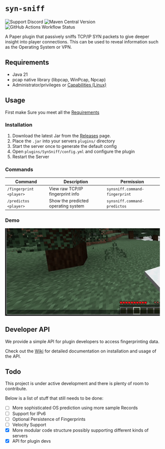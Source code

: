 
# `syn-sniff`
![Support Discord](https://img.shields.io/discord/850134191232647229?style=flat&label=Support%20Discord&color=%237289da&link=https%3A%2F%2Fdiscord.gg%2FAUK3HkFWQ9)
![Maven Central Version](https://img.shields.io/maven-central/v/io.github.duckulus/syn-sniff?link=https%3A%2F%2Fcentral.sonatype.com%2Fartifact%2Fio.github.duckulus%2Fsyn-sniff%2Foverview)
![GitHub Actions Workflow Status](https://img.shields.io/github/actions/workflow/status/Duckulus/syn-sniff/build.yml)


A Paper plugin that passively sniffs TCP/IP SYN packets to give deeper insight into player connections. 
This can be used to reveal information such as the Operating System or VPN.

## Requirements
- Java 21
- pcap native library (libpcap, WinPcap, Npcap)
- Administrator/privileges or [Capabilities (Linux)](./docs/capabilities.md)

## Usage

First make Sure you meet all the [Requirements](#requirements)

### Installation
1. Download the latest Jar from the [Releases](https://github.com/Duckulus/syn-sniff/releases) page.
2. Place the `.jar` into your servers `plugins/` directory
3. Start the server once to generate the default config
4. Open `plugins/SynSniff/config.yml` and configure the plugin
5. Restart the Server

### Commands

| Command                 | Description                         | Permission                |
|-------------------------|-------------------------------------|---------------------------|
| `/fingerprint <player>` | View raw TCP/IP fingerprint info    | `synsniff.command-fingerprint`    |
| `/predictos <player>`   | Show the predicted operating system | `synsniff.command-predictos`      |

### Demo
![Demo](./assets/demo.gif)


## Developer API

We provide a simple API for plugin developers to access fingerprinting data.

Check out the [Wiki](https://github.com/Duckulus/syn-sniff/wiki/) for detailed documentation on installation and usage of the API.

## Todo

This project is under active development and there is plenty of room to contribute.

Below is a list of stuff that still needs to be done:

- [ ] More sophisticated OS prediction using more sample Records
- [ ] Support for IPv6
- [ ] Optional Persistence of Fingerprints
- [ ] Velocity Support
- [x] More modular code structure possibly supporting different kinds of servers
- [x] API for plugin devs
